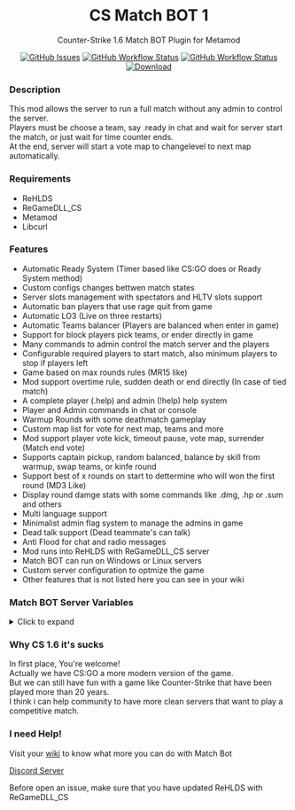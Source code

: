 <h1 align="center">CS Match BOT 1</h1>
<p align="center">Counter-Strike 1.6 Match BOT Plugin for Metamod</p>

<p align="center">
    <a href="https://github.com/SmileYzn/MatchBot/issues"><img alt="GitHub Issues" src="https://img.shields.io/github/issues-raw/smileyzn/MatchBot?style=flat-square"></a>
    <a href="https://github.com/SmileYzn/MatchBot/actions"><img alt="GitHub Workflow Status" src="https://img.shields.io/github/actions/workflow/status/SmileYzn/MatchBot/msbuild.yml?branch=main&label=Windows&style=flat-square"></a>
    <a href="https://github.com/SmileYzn/MatchBot/actions"><img alt="GitHub Workflow Status" src="https://img.shields.io/github/actions/workflow/status/smileyzn/MatchBot/makefile.yml?branch=main&label=Linux&style=flat-square"></a>
    <a href="https://github.com/SmileYzn/MatchBot/releases/latest"><img src="https://img.shields.io/github/downloads/SmileYzn/MatchBot/total?label=Download%40latest&style=flat-square&logo=github&logoColor=white" alt="Download"></a>
</p>

<h3>Description</h3>
<p>
This mod allows the server to run a full match without any admin to control the server.<br>
Players must be choose a team, say .ready in chat and wait for server start the match, or just wait for time counter ends.<br>
At the end, server will start a vote map to changelevel to next map automatically.<br>
</p>

<h3>Requirements</h3>
<ul>
    <li>ReHLDS</li>
    <li>ReGameDLL_CS</li>
    <li>Metamod</li>
    <li>Libcurl</li>
</ul> 

<h3>Features</h3>
<ul>
<li>Automatic Ready System (Timer based like CS:GO does or Ready System method)</li>
<li>Custom configs changes bettwen match states</li>
<li>Server slots management with spectators and HLTV slots support</li>
<li>Automatic ban players that use rage quit from game</li>
<li>Automatic LO3 (Live on three restarts)</li>
<li>Automatic Teams balancer (Players are balanced when enter in game)</li>
<li>Support for block players pick teams, or ender directly in game</li>
<li>Many commands to admin control the match server and the players</li>
<li>Configurable required players to start match, also minimum players to stop if players left</li>
<li>Game based on max rounds rules (MR15 like)</li>
<li>Mod support overtime rule, sudden death or end directly (In case of tied match)</li>
<li>A complete player (.help) and admin (!help) help system</li>
<li>Player and Admin commands in chat or console</li>
<li>Warmup Rounds with some deathmatch gameplay</li>
<li>Custom map list for vote for next map, teams and more</li>
<li>Mod support player vote kick, timeout pause, vote map, surrender (Match end vote)</li>
<li>Supports captain pickup, random balanced, balance by skill from warmup, swap teams, or kinfe round</li>
<li>Support best of x rounds on start to dettermine who will won the first round (MD3 Like)</li>
<li>Display round damge stats with some commands like .dmg, .hp or .sum and others</li>
<li>Multi language support</li>
<li>Minimalist admin flag system to manage the admins in game</li>
<li>Dead talk support (Dead teammate's can talk)</li>
<li>Anti Flood for chat and radio messages</li>
<li>Mod runs into ReHLDS with ReGameDLL_CS server</li>
<li>Match BOT can run on Windows or Linux servers</li>
<li>Custom server configuration to optmize the game</li>
<li>Other features that is not listed here you can see in your wiki</li>
</ul>

<h3>Match BOT Server Variables</h3>

<details>
  <summary>Click to expand</summary>

| Matchbot.cfg commands list         |  Default value | Description                                    |
| :--------------------------------- | :-----:  | :--------------------------------------------- |
| mb_log_tag                         | BOT      | Match BOT Log Tag. <br/>Here you can put any tag you wish.|
| mb_language                        | en       | Match BOT Language. <br/>`en` English US. <br/>`bp` Brazilian Portuguese.<br/>`es` Spanish Spain.<br/> `ru` Russian RU.<br/> You can edit/create more languages in matchbot\language.json |
| mb_admin_prefix                    | !       | Match BOT administrator command game chat prefix. <br /> For example `!menu` opens administrator menu. |
| mb_player_prefix                   | .       | Match BOT player command game chat prefix. <br /> For example `.dmg` show damage when player dead. |
| mb_players_min                     | 10      | Minimum players needed to start match. |
| mb_players_max                     | 10      | Maximum allowed players in match. |
| mb_play_rounds                     | 30      | Rounds to play before execute overtime.|
| mb_play_rounds_ot                  | 6       | Round to play in overtime. |
| mb_play_ot_mode                    | 3       | Overtime type. <br /> `0` Sudden death round. <br /> `1` Play overtime. <br /> `2` End match tied. <br /> `3` Users vote. |
| mb_ready_type                      | 1       | Ready system type.<br /> `0` Disabled. <br /> `1` Ready System. <br /> `2` Ready Timer. |
| mb_ready_time                      | 60      | Ready system timer delay in seconds. <br /> Only works with `mb_ready_type 2` |
| mb_team_pick_type                  | -1      | Team pickup type when match begin. <br /> `-1` Enable vote. <br /> `0` Leaders. <br /> `1` Random. <br /> `2` None. <br /> `3` Skill balanced. <br /> `4` Swap teams. <br /> `5` Knife round.|
| mb_team_pick_menu                  | abcdef   | Only works with `mb_team_pick_type -1`. <br/>This allows you to make your team pickup menu.<br/> `0` Leaders. <br /> `b` Random. <br /> `c` None. <br /> `d` Skill balanced. <br /> `e` Swap teams. <br /> `f` Knife round|
| mb_vote_map_type                   | 1        | Vote map type. It lets players to choose map or play random map. <br /> `1` Vote map. <br /> `2` Random map. |
| mb_vote_map_auto                   | 2        | Start vote map at match end. <br /> `0` Disabled. <br /> `1` Enabled. <br /> `2` Only when minimum players reached. |
| mb_vote_map_fail                   | 1        | Actions to perform when votemap fails. <br /> `0` Continue match. <br /> `1` Restart vote map. <br /> `2` Choose random map. |
| mb_knife_round                     | 0        | Play Knife Round to choose starting sides. <br /> `0` Disabled. <br /> `1` Enabled.|
| mb_score_type                      | 0        | Scores display method. <br /> `0` Default scores with phrases. <br /> `1` Show all teams and scores. |
| mb_scoreboard_team                 | 1        | Store team scores in scoreboard. <br /> `0` Disabled. <br /> `1` Enabled.|
| mb_scoreboard_player               | 1        | Store player scores in scoreboard. <br /> `0` Disabled. <br /> `1` Enabled.|
| mb_gamename                        | 1        | Display states and scores at game description. <br /> `0` Disabled. <br /> `1` Enabled.|
| mb_player_vote_kick                | 5        | Mininum of players in a team to enable vote kick command for players. <br /> Set to `0` to disable vote kick command.|
| mb_player_vote_map                 | 5        | Mininum of players in a team to enable vote map command for players. <br /> Set to `0` to disable vote map command.|
| mb_player_vote_pause               | 5        | Mininum of players in a team to enable vote pause command for players. <br /> Set to `0` to disable vote pause command.|
| mb_player_vote_restart             | 5        | Mininum of players in a team to enable vote kick command for players. <br /> Set to `0` to disable vote restart command.|
| mb_player_vote_surrender           | 5        | Mininum of players in a team to enable vote kick command for players. <br /> Set to `0` to disable vote surrender command.|
| mb_round_end_stats                 | 0        | Show round stats on end. <br /> `0` Disabled. <br /> `1` Show round damage in chat. <br /> `2` Show round summary in chat. <br /> `3` Show round damage in console. <br /> `4` Show round summary in console. |
| mb_stats_commands                  | abcd     | Enabled round stats commands in chat. <br /> `a` Enable `.hp` command. <br /> `b` Enable `.dmg` command. <br /> `c` Enable `.rdmg` command. <br /> `d` Enable `.sum` command.|
| mb_restrict_weapons                |000000000000000000000000000000000000000| Restricted Weapons by item index slot position (1 to block item, 0 to allow). <br />`0` Shieldgun. <br /> `1` P228. <br /> `2` Glock. <br /> `3` Scout. <br /> `4` Hegrenade. <br /> `5` Xm1014. <br /> `6` C4. <br /> `7` Mac10. <br /> `8` Aug. <br /> `9` Smokegrenade. <br /> `10` Elite. <br /> `11` Fiveseven. <br /> `12` Ump45. <br /> `13` Sg550. <br /> `14` Galil. <br /> `15` Famas. <br /> `16` Usp. <br /> `17` Glock18. <br /> `18` Awp. <br /> `19` Mp5n. <br /> `20` M249. <br /> `21` M3. <br /> `22` M4a1. <br /> `23` Tmp. <br /> `24` G3sg1. <br /> `25` Flashbang. <br /> `26` Deagle. <br /> `27` Sg552. <br /> `28` Ak47. <br /> `29` Knife. <br /> `30` P90. <br /> `31` Nvg. <br /> `32` Defusekit. <br /> `33` Kevlar. <br /> `34` Assault. <br /> `35` Longjump. <br /> `36` Sodacan. <br /> `37` Healthkit. <br /> `38` Antidote. <br /> `39` Battery. |
| mb_extra_smoke_count               | 2        | Extra Smokegranade explosion fix .<br /> `0` Disabled. <br /> `n` Number of extra smoke puffs. |
| mb_fix_spawn_distance              | 60.0     | Distance to respawn player if try to bug respawn on de_dust2 ramp and other maps. <br /> `0` Disabled. <br /> `n.0` Distance in units to enable fix. |
| mb_help_file                       | cstrike/addons/matchbot/users_help.html     | Users Help File or Website url (Without HTTPS). <br /> If is website url, works only with HTTP (Not HTTPS).|
| mb_help_file_admin                 | cstrike/addons/matchbot/admin_help.html      | Admin Help File or Website url (Without HTTPS). <br /> If is website url, works only with HTTP (Not HTTPS).|
| mb_cfg_match_bot                   | matchbot.cfg  | Match Bot main config. <br /> Executed when Match Bot loads at new map.|
| mb_cfg_warmup                      | warmup.cfg    | Warmup config. <br /> Executed at Warmup session.|
| mb_cfg_start                       | start.cfg     | Start config. <br /> Executed when vote system starts vote teams or vote map.|
| mb_cfg_1st                         | esl.cfg       | First Half config. <br /> Executed when match is live at first half.|
| mb_cfg_halftime                    | halftime.cfg  | Half Time config. <br /> Executed when match is in half time.|
| mb_cfg_2nd                         | esl.cfg       | Second Half config. <br /> Executed when match is live at second half.|
| mb_cfg_overtime                    | esl-ot.cfg    | Overtime config. <br /> Executed at overtime extras rounds.|
| mb_cfg_end                         | end.cfg       | End config. <br /> Executed right after match ends.|
</details>

<h3>Why CS 1.6 it's sucks</h3>
<p>
In first place, You're welcome!<br>  
Actually we have CS:GO a more modern version of the game.<br>  
But we can still have fun with a game like Counter-Strike that have been played more than 20 years.<br>  
I think i can help community to have more clean servers that want to play a competitive match.
</p>

<h3>I need Help!</h3>
<p>Visit your <a href="https://github.com/SmileYzn/MatchBot/wiki">wiki</a> to know what more you can do with Match Bot</p>
<p><a href="https://discord.gg/jFxKr9RSRc" target="_new">Discord Server</a></p>
<p>Before open an issue, make sure that you have updated ReHLDS with ReGameDLL_CS</p>
